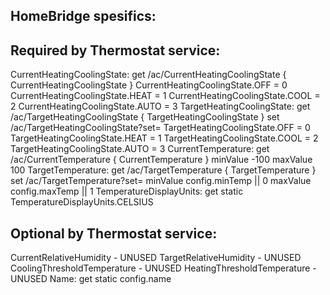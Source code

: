 HomeBridge spesifics:
---------------------

Required by Thermostat service:
-------------------------------
CurrentHeatingCoolingState:
    get /ac/CurrentHeatingCoolingState { CurrentHeatingCoolingState }
    CurrentHeatingCoolingState.OFF = 0
    CurrentHeatingCoolingState.HEAT = 1
    CurrentHeatingCoolingState.COOL = 2
    CurrentHeatingCoolingState.AUTO = 3
TargetHeatingCoolingState:
    get /ac/TargetHeatingCoolingState { TargetHeatingCoolingState }
    set /ac/TargetHeatingCoolingState?set=
    TargetHeatingCoolingState.OFF = 0
    TargetHeatingCoolingState.HEAT = 1
    TargetHeatingCoolingState.COOL = 2
    TargetHeatingCoolingState.AUTO = 3
CurrentTemperature:
    get /ac/CurrentTemperature { CurrentTemperature }
    minValue -100
    maxValue 100
TargetTemperature:
    get /ac/TargetTemperature { TargetTemperature }
    set /ac/TargetTemperature?set=
    minValue config.minTemp || 0
    maxValue config.maxTemp || 1
TemperatureDisplayUnits:
    get static TemperatureDisplayUnits.CELSIUS

Optional by Thermostat service:
-------------------------------
CurrentRelativeHumidity - UNUSED
TargetRelativeHumidity - UNUSED
CoolingThresholdTemperature - UNUSED
HeatingThresholdTemperature - UNUSED
Name:
    get static config.name